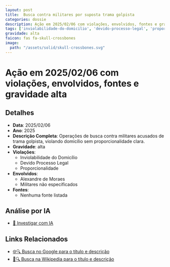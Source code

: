 ```yaml
---
layout: post
title:  Busca contra militares por suposta trama golpista
categories: dossie
description: Ação em 2025/02/06 com violações, envolvidos, fontes e gravidade alta
tags: ['inviolabilidade-do-domicilio', 'devido-processo-legal', 'proporcionalidade', 'alexandre-de-moraes', 'militares-nao-especificados', 'gravidade-alta']
gravidade: alta
faicon: fas fa-skull-crossbones
image:
  path: "/assets/solid/skull-crossbones.svg"
---
```


# Ação em 2025/02/06 com violações, envolvidos, fontes e gravidade alta

## Detalhes
- **Data**: 2025/02/06
- **Ano**: 2025
- **Descrição Completa**: Operações de busca contra militares acusados de trama golpista, violando domicílio sem proporcionalidade clara.
- **Gravidade**: alta <i class="fas fas fa-skull-crossbones fa-2x"></i>
- **Violações**:
  - Inviolabilidade do Domicílio
  - Devido Processo Legal
  - Proporcionalidade
- **Envolvidos**:
  - Alexandre de Moraes
  - Militares não especificados
- **Fontes**:
  - Nenhuma fonte listada

## Análise por IA
- [🤖 Investigar com IA](https://www.perplexity.ai/search?q=%22Alexandre%20de%20Moraes%22%20Busca%20contra%20militares%20por%20suposta%20trama%20golpista%20Opera%C3%A7%C3%B5es%20de%20busca%20contra%20militares%20acusados%20de%20trama%20golpista%2C%20violando%20domic%C3%ADlio%20sem%20proporcionalidade%20clara.%20Inviolabilidade%20do%20Domic%C3%ADlio%20Devido%20Processo%20Legal%20Proporcionalidade%202025%20gravidade%20alta)

## Links Relacionados
- [🌐🔍 Busca no Google para o título e descrição](https://www.google.com/search?q=%22Alexandre%20de%20Moraes%22%20Busca%20contra%20militares%20por%20suposta%20trama%20golpista%20Opera%C3%A7%C3%B5es%20de%20busca%20contra%20militares%20acusados%20de%20trama%20golpista%2C%20violando%20domic%C3%ADlio%20sem%20proporcionalidade%20clara.%20Inviolabilidade%20do%20Domic%C3%ADlio%20Devido%20Processo%20Legal%20Proporcionalidade%202025%20gravidade%20alta)
- [📖🔍 Busca na Wikipedia para o título e descrição](https://pt.wikipedia.org/w/index.php?search=%22Alexandre%20de%20Moraes%22%20Busca%20contra%20militares%20por%20suposta%20trama%20golpista%20Opera%C3%A7%C3%B5es%20de%20busca%20contra%20militares%20acusados%20de%20trama%20golpista%2C%20violando%20domic%C3%ADlio%20sem%20proporcionalidade%20clara.%20Inviolabilidade%20do%20Domic%C3%ADlio%20Devido%20Processo%20Legal%20Proporcionalidade%202025%20gravidade%20alta)

